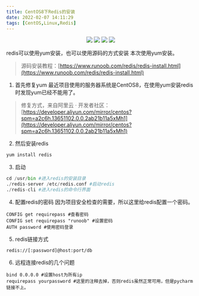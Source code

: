 ```yaml
---
title: CentOS8下Redis的安装
date: 2022-02-07 14:11:29
tags: [CentOS,Linux,Redis]
---
```


<div align="center">
    <a href="https://github.com/CoderWanFeng"> <img src="https://badgen.net/badge/Github/%E7%A8%8B%E5%BA%8F%E5%91%98?icon=github&color=red"></a>
    <a href="http://www.python4office.cn/account-display/"> <img src="https://badgen.net/badge/follow/%E5%85%AC%E4%BC%97%E5%8F%B7?icon=rss&color=green"></a>
    <a href="https://space.bilibili.com/259649365"> <img src="https://badgen.net/badge/pick/B%E7%AB%99?icon=dependabot&color=blue"></a>
    <a href="https://mp.weixin.qq.com/s/6cR5fMSCtdI5sJdWiDwhOA"> <img src="https://badgen.net/badge/join/%E4%BA%A4%E6%B5%81%E7%BE%A4?icon=atom&color=yellow"></a>
</div>

redis可以使用yum安装，也可以使用源码的方式安装
本次使用yum安装。
> 源码安装教程：[https://www.runoob.com/redis/redis-install.html](https://www.runoob.com/redis/redis-install.html)
<!-- more -->

1. 首先修复yum
最近项目使用的服务器系统是CentOS8，在使用yum安装redis时发现yum已经不能用了。
> 修复方式，来自阿里云 · 开发者社区：[https://developer.aliyun.com/mirror/centos?spm=a2c6h.13651102.0.0.2ab21b11a5xMh1](https://developer.aliyun.com/mirror/centos?spm=a2c6h.13651102.0.0.2ab21b11a5xMh1)

2. 然后安装redis
```python
yum install redis
```

3. 启动
```python
cd /usr/bin #进入redis的安装目录
./redis-server /etc/redis.conf #启动redis
./redis-cli #进入redis的命令行界面
```

4. 配置redis的密码
因为项目安全检查的需要，所以这里给redis配置一个密码。
```shell
CONFIG get requirepass #查看密码
CONFIG set requirepass "runoob" #设置密码
AUTH password #使用密码登录
```

5. redis链接方式
```shell
redis://[:password]@host:port/db
```

6. 远程连接redis的几个问题
```shell
bind 0.0.0.0 #设置host为所有ip
requirepass yourpassword #这里的注释去掉，否则redis虽然正常可用，但是pycharm链接不上。
```